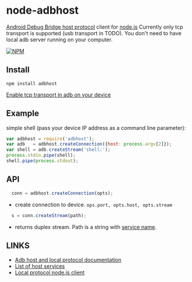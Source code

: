# node-adbhost
[Android Debug Bridge host protocol](https://github.com/android/platform_system_core/blob/master/adb/protocol.txt) client for [node.js](http://nodejs.org)
Currently only tcp transport is supported (usb transport in TODO). You don't need to have local adb server running on your computer.

[![NPM](https://nodei.co/npm/adbhost.png?downloads=true&stars=true)](https://nodei.co/npm/adbhost/)

## Install

	npm install adbhost

[Enable tcp transport in adb on your device](http://stackoverflow.com/questions/2604727/how-can-i-connect-to-android-with-adb-over-tcp)


## Example

simple shell (pass your device IP address as a command line parameter):

```js
var adbhost = require('adbhost');
var adb   = adbhost.createConnection({host: process.argv[2]});
var shell = adb.createStream('shell:');
process.stdin.pipe(shell);
shell.pipe(process.stdout);
```

## API

```js
  conn = adbhost.createConnection(opts);
```
- create connection to device. `ops.port, opts.host, opts.stream`


```js
  s = conn.createStream(path);
```
- returns duplex stream. Path is a string with [service name](https://github.com/android/platform_system_core/blob/master/adb/SERVICES.TXT).

## LINKS
  - [Adb host and local protocol documentation](https://github.com/android/platform_system_core/blob/master/adb/protocol.txt)
  - [List of host services](https://github.com/android/platform_system_core/blob/master/adb/SERVICES.TXT)
  - [Local protocol node.js client](https://github.com/flier/adb.js)
